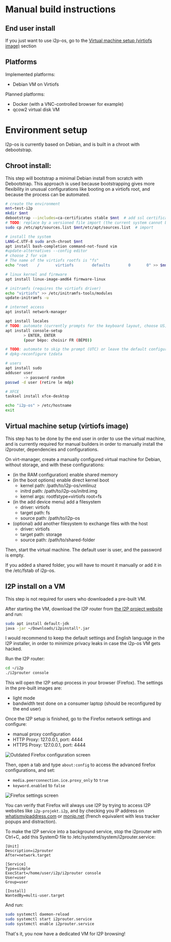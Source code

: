 # Manual build instructions

## End user install

If you just want to use i2p-os, go to the [Virtual machine setup (virtiofs image)](#virtual-machine-setup-virtiofs-image) section

## Platforms

Implemented platforms:
- Debian VM on Virtiofs

Planned platforms:
- Docker (with a VNC-controlled browser for example)
- qcow2 virtual disk VM


# Environment setup

I2p-os is currently based on Debian, and is built in a chroot with debootstrap.

## Chroot install:

This step will bootstrap a minimal Debian install from scratch with Debootstrap. This approach is used because bootstrapping gives more flexibility in unusual configurations like booting on a virtiofs root, and because the process can be automated.

```sh
# create the environment
mnt=test-i2p
mkdir $mnt
debootstrap --includes=ca-certificates stable $mnt  # add ssl certificates before chrooting
# TODO: replace by a versioned file import (the current system cannot be built without a pre-installed debian)
sudo cp /etc/apt/sources.list $mnt/etc/apt/sources.list  # import
```

```sh
# install the system
LANG=C.UTF-8 sudo arch-chroot $mnt
apt install bash-completion command-not-found vim
#update-alternatives --config editor
# choose 2 for vim
# The name of the virtiofs rootfs is "fs"
echo "root    /       virtiofs        defaults        0       0" >> $mnt/etc/fstab

# linux kernel and firmware
apt install linux-image-amd64 firmware-linux

# initramfs (requires the virtiofs driver)
echo "virtiofs" >> /etc/initramfs-tools/modules
update-initramfs -u

# internet access
apt install network-manager

apt install locales
# TODO: automate (currently prompts for the keyboard layout, choose US)
apt install console-setup
        > ENTER, ENTER
        (pour bépo: choisir FR (BÉPO))

# TODO: automate to skip the prompt (UTC) or leave the default configuration
# dpkg-reconfigure tzdata

# users
apt install sudo
adduser user
        -> password random
passwd -d user (retire le mdp)

# XFCE
tasksel install xfce-desktop

echo "i2p-os" > /etc/hostname
exit
```

## Virtual machine setup (virtiofs image)

This step has to be done by the end user in order to use the virtual machine, and is currently required for manual builders in order to manually install the i2prouter, dependencies and configurations.

On virt-manager, create a manually configured virtual machine for Debian, without storage, and with these configurations:
- (in the RAM configuration) enable shared memory
- (in the boot options) enable direct kernel boot
    - kernel path: /path/to/i2p-os/vmlinuz
    - initrd path: /path/to/i2p-os/initrd.img
    - kernel args: rootfstype=virtiofs root=fs
- (in the add device menu) add a filesystem
    - driver: virtiofs
    - target path: fs
    - source path: /path/to/i2p-os
- (optional) add another filesystem to exchange files with the host
    - driver: virtiofs
    - target path: storage
    - source path: /path/to/shared-folder

Then, start the virtual machine. The default user is user, and the password is empty.

If you added a shared folder, you will have to mount it manually or add it in the /etc/fstab of i2p-os.


## I2P install on a VM

This step is not required for users who downloaded a pre-built VM.

After starting the VM, download the I2P router from [the I2P project website](https://geti2p.net/en/download) and run:
```sh
sudo apt install default-jdk
java -jar ~/Downloads/i2pinstall*.jar
```

I would recommend to keep the default settings and English language in the I2P installer, in order to minimize privacy leaks in case the i2p-os VM gets hacked.


Run the I2P router:
```sh
cd ~/i2p
./i2prouter console
```
This will open the I2P setup process in your browser (Firefox).
The settings in the pre-built images are:
- light mode
- bandwidth test done on a consumer laptop (should be reconfigured by the end user)

Once the I2P setup is finished, go to the Firefox network settings and configure:
- manual proxy configuration
- HTTP Proxy: 127.0.0.1, port: 4444
- HTTPS Proxy: 127.0.0.1, port: 4444

![Outdated Firefox configuration screen](https://geti2p.net/_static/images/firefox57.connectionsettings.png)

Then, open a tab and type `about:config` to access the advanced firefox configurations, and set:
- `media.peerconnection.ice.proxy_only` to `true`
- `keyword.enabled` to `false`

![Firefox settings screen](https://geti2p.net/_static/images/firefox.webrtc.png)

You can verify that Firefox will always use I2P by trying to access I2P websites like `i2p-projekt.i2p`, and by checking you IP address on [whatismyipaddress.com](https://whatismyipaddress.com/) or [monip.net](https://monip.net/) (french equivalent with less tracker popups and distraction).


To make the I2P service into a background service, stop the i2prouter with Ctrl+C, add this SystemD file to /etc/systemd/system/i2prouter.service:

```
[Unit]
Description=i2prouter
After=network.target

[Service]
Type=simple
ExecStart=/home/user/i2p/i2prouter console
User=user
Group=user

[Install]
WantedBy=multi-user.target
```

And run:
```sh
sudo systemctl daemon-reload
sudo systemctl start i2prouter.service
sudo systemctl enable i2prouter.service
```

That's it, you now have a dedicated VM for I2P browsing!
